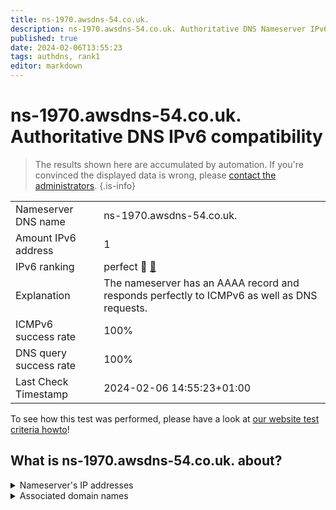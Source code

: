 ```yaml
---
title: ns-1970.awsdns-54.co.uk.
description: ns-1970.awsdns-54.co.uk. Authoritative DNS Nameserver IPv6 compatibility
published: true
date: 2024-02-06T13:55:23
tags: authdns, rank1
editor: markdown
---
```


# ns-1970.awsdns-54.co.uk. Authoritative DNS IPv6 compatibility

> The results shown here are accumulated by automation. If you're convinced the displayed data is wrong, please [contact the administrators](/howto/chat). 
{.is-info}




|   |   |
| - | - |
| Nameserver DNS name | ns-1970.awsdns-54.co.uk.
| Amount IPv6 address | 1
| IPv6 ranking | perfect :1st_place_medal: [🔗](/howto/ranking) |
| Explanation | The nameserver has an AAAA record and responds perfectly to ICMPv6 as well as DNS requests. |
| ICMPv6 success rate | 100%|
| DNS query success rate | 100% |
| Last Check Timestamp | 2024-02-06 14:55:23+01:00 |

To see how this test was performed, please have a look at [our website test criteria howto](/howto/testcriteria/authdns)!


## What is ns-1970.awsdns-54.co.uk. about?




<details>
<summary>Nameserver's IP addresses</summary>

2600:9000:5307:b200::1

</details>



<details>
<summary>Associated domain names</summary>

global.honda

</details>
